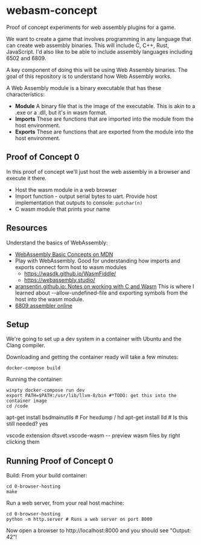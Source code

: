 # webasm-concept
Proof of concept experiments for web assembly plugins for a game.

We want to create a game that involves programming in any language that can create web assembly binaries.  This will include C, C++, Rust, JavaScript.  I'd also like to be able to include assembly languages including 6502 and 6809.

A key component of doing this will be using Web Assembly binaries.  The goal of this repository is to understand how Web Assembly works.

A Web Assembly module is a binary executable that has these characteristics:
* **Module** A binary file that is the image of the executable.  This is akin to a .exe or a .dll, but it's in wasm format.
* **Imports** These are functions that are imported into the module from the host environment.
* **Exports** These are functions that are exported from the module into the host environment.

## Proof of Concept 0
In this proof of concept we'll just host the web assembly in a browser and execute it there.
* Host the wasm module in a web browser
* Import function - output serial bytes to uart.
		Provide host implementation that outputs to console: ```putchar(n)```
* C wasm module that prints your name

## Resources
Understand the basics of WebAssembly:
* [WebAssembly Basic Concepts on MDN](https://developer.mozilla.org/en-US/docs/WebAssembly/Concepts)
* Play with WebAssembly. Good for understanding how imports and exports connect form host to wasm modules
    * https://wasdk.github.io/WasmFiddle/
    * https://webassembly.studio/
* [aransentin.github.io: Notes on working with C and Wasm](https://aransentin.github.io/cwasm/) This is where I learned about --allow-undefined-file and exporting symbols from the host into the wasm module.
* [6809 assembler online](https://www.asm80.com/onepage/asm6809.html)

## Setup
We're going to set up a dev system in a container with Ubuntu and the Clang compiler.

Downloading and getting the container ready will take a few minutes:
```
docker-compose build
```

Running the container:
```
winpty docker-compose run dev
export PATH=$PATH:/usr/lib/llvm-8/bin #*TODO: get this into the container image
cd /code
```

apt-get install bsdmainutils # For hexdump / hd
apt-get install lld # Is this still needed? yes

vscode extension dtsvet.vscode-wasm -- preview wasm files by right clicking them

## Running Proof of Concept 0

Build:
From your build container:
```
cd 0-browser-hosting
make
```

Run a web server, from your real host machine:
```
cd 0-browser-hosting
python -m http.server # Runs a web server on port 8000
```

Now open a browser to http://localhost:8000 and you should see "Output: 42"!
